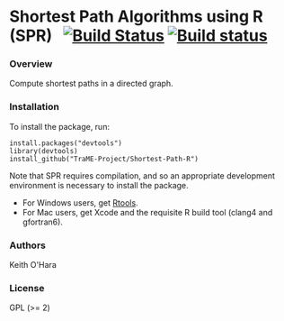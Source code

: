 # Shortest Path Algorithms using R (SPR) &nbsp; [![Build Status](https://travis-ci.org/TraME-Project/Shortest-Path-R.svg?branch=master)](https://travis-ci.org/TraME-Project/Shortest-Path-R) [![Build status](https://ci.appveyor.com/api/projects/status/github/TraME-Project/Shortest-Path-R?branch=master)](https://ci.appveyor.com/project/kthohr/shortest-path-r/branch/master)

### Overview

Compute shortest paths in a directed graph.

### Installation

To install the package, run:
```
install.packages("devtools")
library(devtools)
install_github("TraME-Project/Shortest-Path-R")
```

Note that SPR requires compilation, and so an appropriate development environment is necessary to install the package.
* For Windows users, get [Rtools](https://cran.r-project.org/bin/windows/Rtools/).
* For Mac users, get Xcode and the requisite R build tool (clang4 and gfortran6).

### Authors

Keith O'Hara

### License

GPL (>= 2) 
